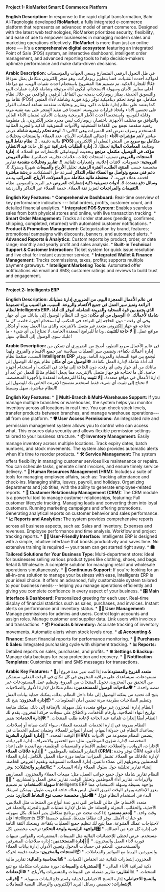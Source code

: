 **Project 1: RioMarket Smart E Commerce Platform**

**English Description:** In response to the rapid digital
transformation, Bahr Al-Taqnologia developed **RioMarket**, a fully
integrated e-commerce platform that represents an advanced model of
smart commerce. Designed with the latest web technologies, RioMarket
prioritizes security, flexibility, and ease of use to empower businesses
in managing modern sales and marketing operations effectively.
**RioMarket** is more than just an online store --- it's a
**comprehensive digital ecosystem** featuring an integrated Point of
Sale (POS) system, an interactive dashboard, intelligent order
management, and advanced reporting tools to help decision-makers
optimize performance and make data-driven decisions.

**Arabic Description:** في ظل التحول الرقمي المتسارع وسعي الجهات
والمؤسسات لمواكبة أحدث التقنيات، قمنا بتطوير ريوماركت، وهو متجر إلكتروني
متكامل يمثل نموذجًا فعّالًا للتجارة الذكية. تم تصميم هذا المشروع
باستخدام أحدث تقنيات الويب، مع مراعاة أعلى معايير الأمان وسهولة
الاستخدام، ليكون أداة موثوقة وشاملة لإدارة عمليات البيع والتسويق
الحديثة. يمتاز ريوماركت بدمجه بين التفاعل الرقمي والواقعي من خلال نظام
نقاط بيع (POS) متكامل، مع لوحة تحكم ديناميكية توفّر رؤية فورية وشاملة
لأداء المتجر. كما يعتمد على نظام إدارة طلبات ذكي، وتقارير وتحليلات
متقدمة تساعد أصحاب القرار على تحسين الأداء واتخاذ قرارات مدروسة. اعتمدنا
في تنفيذ المتجر على بنية تقنية مرنة وقابلة للتوسع، واستخدمنا أحدث الأطر
البرمجية وتقنيات الأمان، لضمان الأداء العالي والتوافق مع مختلف الأجهزة.
باختصار، ريوماركت ليس مجرد متجر إلكتروني، بل منظومة رقمية متقدمة تجمع
بين الكفاءة التشغيلية والأدوات التسويقية الذكية والتجربة المثالية
للمستخدم وسوف نعرض اهم المميزات وهي كالاتي: 1. **لوحة تحكم رئيسية
شاملة** عرض مباشر لأهم **مؤشرات الأداء :** إجمالي الطلبات، الأرباح، عدد
العملاء، والمنتجات وتحليلات مالية دقيقة . 2. **نظام نقاط البيع (POS)
متكامل** **بيع سريع** من المتجر الفعلي أو الإلكتروني ومتابعة **المعاملات
المالية** لحظيًا. 3. **إدارة الطلبات باحترافية** تتبع كل حالة: **قيد
الانتظار، مؤكد، في التوصيل، مكتمل، مرتجع** وتحديث أوتوماتيكي للإشعارات
مع العملاء. 4. **إدارة المنتجات والعروض** تصنيف المنتجات (فئات، علامات
تجارية، خصائص). **نظام العروض الترويجية**: خصومات، لافتات إعلانية،
وإشعارات تلقائية. 5. **تقارير وتحليلات متقدمة** تقارير مخصصة حسب
**المنتج، الطلب، الفترة الزمنية**. تحليل **الأرباح والمبيعات** شهريًا
وسنويًا. 6. **دعم فني مدمج وتواصل مع العملاء** **نظام التذاكر** لسرعة حل
المشكلات. **دردشة مباشرة** لخدمة عملاء فورية. 7. **محفظة مالية متكاملة**
تتبع **العمولات، الأرباح، الضرائب** ودعم **وسائل دفع متعددة** 8. **أدوات
تسويقية ذكية** **إشعارات العروض** عبر البريد والنصوص. نظام **التقييمات
والمراجعات** لتعزيز ثقة العملاء. خدمة العملاء عبر التذاكر والدردشة.

**English Key Features:** \* **Comprehensive Dashboard:** Real-time
overview of key performance indicators --- total orders, profits,
customer count, and detailed financial analytics. \* **Integrated POS
System:** Enables seamless sales from both physical stores and online,
with live transaction tracking. \* **Smart Order Management:** Tracks
all order statuses (pending, confirmed, shipping, completed, returned)
with automated customer notifications. \* **Product & Promotion
Management:** Categorization by brand, features; promotional campaigns
with discounts, banners, and automated alerts. \* **Advanced Reports &
Analytics:** Custom reports by product, order, or date range; monthly
and yearly profit and sales analysis. \* **Built-in Technical Support &
Customer Interaction:** Ticket system for quick issue resolution and
live chat for instant customer service. \* **Integrated Wallet & Finance
Management:** Tracks commissions, taxes, profits; supports multiple
payment gateways. \* **Intelligent Marketing Tools:** Automated offer
notifications via email and SMS; customer ratings and reviews to build
trust and engagement.

------------------------------------------------------------------------

**Project 2: Intelligents ERP**

**English Description:** **في عالم الأعمال المعجزة اليوم، من الضروري
إدارة عملياتك الرائعة وتميز سير العمل في جميع الأقسام والروعة. السبب، هو
السبب وراء تصميمنا لنظام Intelligents ERP، الذي يجمع بين قوة السحابة
والمرونة الشاملة، لنوفر لك أداة شاملة لأعمالك.** 🌐 **الوصول من أي
مكان:** يتيح لك النظام الوصول إلى بياناتك من أي جهاز وفي أي وقت - دون
الحاجة إلى التواجد في المكتب أو استخدام أجهزة خاصة. كل ما تحتاجه هو جهاز
إلكتروني متعدد غير متصل بالانترنت، والذي يبدأ العمل بعده أو ابتكار مواقع
عمل. 🧩 **لا حاجة للتثبيت.** وداعاً للبرامج المعقدة الخاصة. لا تحتاج إلى
أي شيء - ما عليك سوى الوصول إلى النظام. سهل!

**Arabic Description:** في عالم الأعمال سريع التطور، أصبح من الضروري أن
تتمكن من إدارة أعمالك بكفاءة، وتضمن سير العمليات بسلاسة عبر جميع الأقسام
والفروع. ولهذا السبب، صمّمنا نظام **Intelligents ERP** ليجمع بين قوة
السحابة والمرونة التامة، ويوفر لك أداة شاملة لإدارة العمل بكفاءة.
**🌐الوصول من أي مكان** نظام يتيح لك الوصول إلى بياناتك من أي جهاز وفي أي
وقت، دون الحاجة إلى تواجد في المكتب أو استخدام أجهزة خاصة. كل ما تحتاجه
هو جهاز متصل بالإنترنت، مما يجعل النظام مثاليًا للعمل عن بُعد أو إدارة
الأعمال في مواقع متعددة. **🧩لا تثبيت** وداعًا للبرمجيات المعقدة والأجهزة
المتخصصة. لا تحتاج إلى تثبيت أي شيء، فقط استخدم متصفح الإنترنت الخاص بك
للوصول إلى النظام مباشرة. سهل وبسيط!

**English Key Features:** \* **🏪 Multi-Branch & Multi-Warehouse
Support:** If you manage multiple branches or warehouses, the system
helps you monitor inventory across all locations in real time. You can
check stock levels, transfer products between branches, and manage
warehouse operations---all from one platform. \* **🛡️ User Access
Permissions:** An integrated role and permission management system
allows you to control who can access what. This ensures data security
and allows flexible permission settings tailored to your business
structure. \* **📦 Inventory Management:** Easily manage inventory across
multiple locations. Track expiry dates, batch numbers, and stock
movements. The system also provides automatic alerts when it's time to
reorder products. \* **🛠️ Service Management:** The system offers
flexibility in managing customer services like maintenance or repairs.
You can schedule tasks, generate client invoices, and ensure timely
service delivery. \* **👥 Human Resources Management (HRM):** Includes a
suite of tools for managing employee affairs, such as: Tracking
attendance and check-ins. Managing shifts, leaves, payroll, and
holidays. Organizing departments and job titles, with the ability to
generate employee-related reports. \* **💼 Customer Relationship
Management (CRM):** The CRM module is a powerful tool to manage customer
relationships, featuring: Full customer lifecycle tracking. Managing
leads and converting them into loyal customers. Running marketing
campaigns and offering promotions. Generating analytical reports on
customer behavior and sales performance. \* **📈 Reports and Analytics:**
The system provides comprehensive reports across all business aspects,
such as: Sales and inventory. Expenses and revenues. Employee
performance and time analysis. Workflow and project tracking reports. \*
**🧑‍💻 User-Friendly Interface:** Intelligents ERP is designed with a
simple, intuitive interface that boosts productivity and saves time. No
extensive training is required -- your team can get started right away.
\* **🛍️ Tailored Solutions for Your Business Type:** Multi-department
store: Ideal for businesses selling various product types like clothing,
shoes, and bags. Retail & Wholesale: A complete solution for managing
retail and wholesale operations simultaneously. \* **🌟 Continuous
Support:** If you're looking for an all-in-one solution to manage your
business with ease, Intelligents ERP is your ideal choice. It offers an
advanced, fully customizable system tailored to your business
needs---helping you manage operations efficiently and giving you
complete confidence in every aspect of your business. \* **🎛️ Main
Interface & Dashboard:** Personalized greeting for each user. Real-time
display of financial statistics such as sales, purchases, and invoices.
Instant alerts on performance and inventory status. \* **👨‍💼 User
Management:** Manage permissions for admins and users. Control login
accounts and assign roles. Manage customer and supplier data. Link users
with invoices and transactions. \* **📦 Products & Inventory:** Accurate
tracking of inventory movements. Automatic alerts when stock levels
drop. \* **💰 Accounting & Finance:** Smart financial reports for
performance monitoring. \* **🛒 Purchases & Sales:** Integrated
purchasing cycle with shipment tracking. \* **📊 Reports:** Detailed
reports on sales, purchases, and profits. \* **⚙️ Settings & Backup:**
Manage data backups for easy protection and recovery. \* **💬
Notification Templates:** Customize email and SMS messages for
transactions.

**Arabic Key Features:** \* **🏪متعدد الفروع والمستودعات:** إذا كنت تدير
عدة فروع أو مستودعات، سيساعدك على مراقبة المخزون في كل مكان في الوقت
الفعلي. ستتمكن من التحقق من المخزون، تحويل المنتجات بين الفروع، وتنظيم
عمل المستودعات عبر منصة واحدة. \* **🛡️صلاحيات الوصول للمستخدمين:** نظام
متكامل لإدارة الأدوار والصلاحيات يتيح لك تحديد من يمكنه الوصول إلى ماذا
داخل النظام. بذلك، يمكنك حماية بيانات العمل وتنظيم الصلاحيات بطريقة مرنة
تضمن أمان المعلومات. \* **📦إدارة المخزون:** يتيح لك النظام إدارة المخزون
عبر مواقع متعددة بكل سهولة. بالإضافة إلى ذلك، يمكنك متابعة تواريخ انتهاء
الصلاحية، وأرقام الدُفعات، والاطلاع على سجلات حركة المخزون. يقدم لك
النظام أيضًا إنذارات تلقائية عند الحاجة لإعادة طلب المنتجات. \*
**🛠️إدارة الخدمات:** يتميز النظام بمرونة في إدارة الخدمات المقدمة
للعملاء، سواء كانت صيانة أو إصلاحات. يساعدك النظام في جدولة المهام،
إصدار الفواتير للعملاء، وضمان تسليم الخدمات في الوقت المحدد. \* **👥إدارة
الموارد البشرية (HRM):** يتضمن النظام مجموعة من الأدوات المخصصة لإدارة
شؤون الموظفين، مثل: تتبع الحضور والانصراف. إدارة الورديات، الإجازات،
الرواتب، والعطلات. تنظيم الأقسام والمسميات الوظيفية، مع القدرة على إعداد
التقارير المتعلقة بالموظفين. \* **💼إدارة علاقات العملاء (CRM):** توفر
وحدة CRM أداة قوية لإدارة علاقاتك مع العملاء. تشمل الميزات: متابعة دورة
حياة العميل بالكامل. إدارة العملاء المحتملين وتحويلهم إلى عملاء دائمين.
إدارة الحملات التسويقية وتقديم العروض الخاصة. إنشاء تقارير تحليلية حول
سلوك العملاء وأداء المبيعات. \* **📈التقارير والتحليلات:** يوفر النظام
تقارير شاملة حول جميع جوانب العمل، مثل: مبيعات العملاء والمخزون.
المصاريف والإيرادات. تقارير أداء الموظفين وتحليل الوقت. تقارير تدفق
العمل والمشاريع. \* **🧑‍💻سهولة الاستخدام:** تم تصميم Intelligents ERP
بواجهة بسيطة وسهلة الاستخدام، مما يعزز الإنتاجية ويوفر الوقت لفريق
العمل. ليس هناك حاجة لتدريب طويل، ويمكن لفريقك البدء في استخدام النظام
فورًا. \* **🛍️حلول مخصصة حسب نوع النشاط التجاري:** متجر متعدد الأقسام:
حل مثالي للمتاجر التي تدير عدة أنواع من المنتجات مثل الملابس، الأحذية،
والحقائب. التجزئة والجملة: حل شامل لإدارة عمليات البيع بالتجزئة والجملة
في وقت واحد. \* **🌟دعم مستمر:** إذا كنت تبحث عن برنامج متكامل يدير
أعمالك بكل سهولة، فإن Intelligents ERP هو خيارك الأمثل. يوفر لك نظامًا
متقدمًا، مُصمّم خصيصًا لاحتياجات عملك المتنوعة، مما يتيح لك تنظيم جميع
العمليات بكفاءة، ويمنحك الثقة التامة في إدارة كل جزء من أعمالك. \*
**🎛️الواجهة الرئيسية ولوحة التحكم:** ترحيب مخصص لكل مستخدم. عرض لحظي
للإحصائيات المالية مثل المبيعات، المشتريات، والفواتير. تنبيهات فورية
لأداء العمل والمخزون. \* **👨‍💼إدارة المستخدمين:** إدارة صلاحيات المشرفين
والمستخدمين. التحكم في حسابات الدخول وتعيين الأدوار. إدارة بيانات
العملاء والموردين. الربط مع الفواتير والمعاملات. \* **📦المنتجات
والمخزون:** متابعة دقيقة لحركة المخزون. إشعارات تلقائية عند انخفاض
الكميات. \* **💰المحاسبة والمالية:** تقارير مالية ذكية لمراقبة الأداء
المالي. \* **🛒المشتريات والمبيعات:** دورة مشتريات متكاملة مع تتبع
الشحنات. \* **📊التقارير:** تقارير مفصلة عن المبيعات والمشتريات والأرباح.
\* **⚙️الإعدادات والنسخ الاحتياطي:** إدارة النسخ الاحتياطي لحماية
واسترجاع البيانات بسهولة. \* **💬قوالب الإشعارات:** تخصيص رسائل البريد
الإلكتروني والرسائل النصية للمعاملات.
